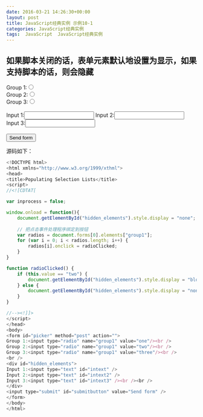 ```yaml
---
date: 2016-03-21 14:26:30+00:00
layout: post
title: JavaScript经典实例 示例10-1
categories: JavaScript经典实例
tags:  JavaScript  JavaScript经典实例
---
```


如果脚本关闭的话，表单元素默认地设置为显示，如果支持脚本的话，则会隐藏
----------------

<html xmlns="http://www.w3.org/1999/xthml">
<head>
<title>Populating Selection Lists</title>
<script>
//<![CDTAT[

var inprocess = false;

window.onload = function(){
    document.getElementById("hidden_elements").style.display = "none";
    
    // 把点击事件处理程序绑定到按钮
    var radios = document.forms[0].elements["group1"];
    for (var i = 0; i < radios.length; i++) {
        radios[i].onclick = radioClicked;
    }
}

function radioClicked() {
    if (this.value == "two") {
        document.getElementById("hidden_elements").style.display = "block";
    } else {
        document.getElementById("hidden_elements").style.display = "none";
    }
}

//--><!]]>
</script>
</head>
<body>
<form id="picker" method="post" action="">
Group 1:<input type="radio" name="group1" value="one"/><br />
Group 2:<input type="radio" name="group1" value="two"/><br />
Group 3:<input type="radio" name="group1" value="three"/><br />
<br />
<div id="hidden_elements">
Input 1:<input type="text" id="intext" />
Input 2:<input type="text" id="intext2" />
Input 3:<input type="text" id="intext3" /><br /><br />
</div>
<input type="submit" id="submitbutton" value="Send form" />
</form>
</body>
</html>

源码如下：

``` javascript
<!DOCTYPE html>
<html xmlns="http://www.w3.org/1999/xthml">
<head>
<title>Populating Selection Lists</title>
<script>
//<![CDTAT[

var inprocess = false;

window.onload = function(){
    document.getElementById("hidden_elements").style.display = "none";
    
    // 把点击事件处理程序绑定到按钮
    var radios = document.forms[0].elements["group1"];
    for (var i = 0; i < radios.length; i++) {
        radios[i].onclick = radioClicked;
    }
}

function radioClicked() {
    if (this.value == "two") {
        document.getElementById("hidden_elements").style.display = "block";
    } else {
        document.getElementById("hidden_elements").style.display = "none";
    }
}

//--><!]]>
</script>
</head>
<body>
<form id="picker" method="post" action="">
Group 1:<input type="radio" name="group1" value="one"/><br />
Group 2:<input type="radio" name="group1" value="two"/><br />
Group 3:<input type="radio" name="group1" value="three"/><br />
<br />
<div id="hidden_elements">
Input 1:<input type="text" id="intext" />
Input 2:<input type="text" id="intext2" />
Input 3:<input type="text" id="intext3" /><br /><br />
</div>
<input type="submit" id="submitbutton" value="Send form" />
</form>
</body>
</html>
``` 

